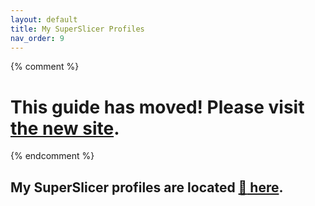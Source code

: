 ```yaml
---
layout: default
title: My SuperSlicer Profiles
nav_order: 9
---
```

{% comment %} 
# This guide has moved! Please visit [the new site](http://ellis3dp.com/Print-Tuning-Guide/).
{% endcomment %}
## My SuperSlicer profiles are located [:page_facing_up: here](https://github.com/AndrewEllis93/Ellis-SuperSlicer-Profiles).